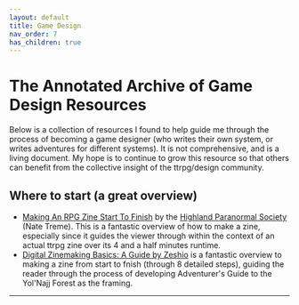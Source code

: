 ```yaml
---
layout: default
title: Game Design
nav_order: 7
has_children: true
---
```


# The Annotated Archive of Game Design Resources
Below is a collection of resources I found to help guide me through the process of becoming a game designer (who writes their own system, or writes adventures for different systems). It is not comprehensive, and is a living document. My hope is to continue to grow this resource so that others can benefit from the collective insight of the ttrpg/design community.

## Where to start (a great overview)
- [Making An RPG Zine Start To Finish](https://www.youtube.com/watch?v=v_VSdmLw6bk&ab_channel=NateTreme) by the [Highland Paranormal Society](https://natetreme.itch.io/) (Nate Treme). This is a fantastic overview of how to make a zine, especially since it guides the viewer through within the context of an actual ttrpg zine over its 4 and a half minutes runtime.
- [Digital Zinemaking Basics: A Guide by Zeshio](https://www.zeshio.com/blog/2021/8/28/digital-zinemaking-basics-a-guide-by-zeshio) is a fantastic overview to making a zine from start to fnish (through 8 detailed steps), guiding the reader through the process of developing Adventurer's Guide to the Yol'Najj Forest as the framing.

---
